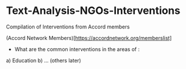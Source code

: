 # Text-Analysis-NGOs-Interventions
Compilation of Interventions from Accord members

(Accord Network Members)[https://accordnetwork.org/memberslist]

- What are the common interventions in the areas of :

a) Education
b) ... (others later)
